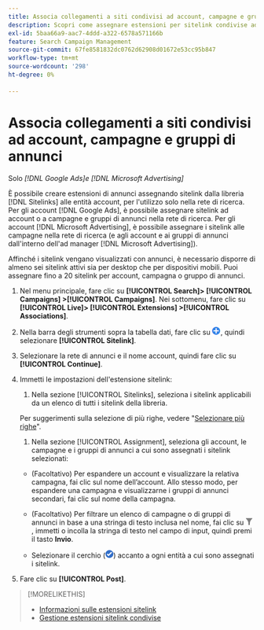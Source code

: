 ```yaml
---
title: Associa collegamenti a siti condivisi ad account, campagne e gruppi di annunci
description: Scopri come assegnare estensioni per sitelink condivise ad account, campagne e gruppi di annunci.
exl-id: 5baa66a9-aac7-4ddd-a322-6578a571166b
feature: Search Campaign Management
source-git-commit: 67fe8581832dc0762d62908d01672e53cc95b847
workflow-type: tm+mt
source-wordcount: '298'
ht-degree: 0%

---
```


# Associa collegamenti a siti condivisi ad account, campagne e gruppi di annunci

Solo *[!DNL Google Ads]e [!DNL Microsoft Advertising]*

È possibile creare estensioni di annunci assegnando sitelink dalla libreria [!DNL Sitelinks] alle entità account, per l&#39;utilizzo solo nella rete di ricerca. Per gli account [!DNL Google Ads], è possibile assegnare sitelink ad account o a campagne e gruppi di annunci nella rete di ricerca. Per gli account [!DNL Microsoft Advertising], è possibile assegnare i sitelink alle campagne nella rete di ricerca (e agli account e ai gruppi di annunci dall&#39;interno dell&#39;ad manager [!DNL Microsoft Advertising]).

Affinché i sitelink vengano visualizzati con annunci, è necessario disporre di almeno sei sitelink attivi sia per desktop che per dispositivi mobili. Puoi assegnare fino a 20 sitelink per account, campagna o gruppo di annunci.

1. Nel menu principale, fare clic su **[!UICONTROL Search]> [!UICONTROL Campaigns] >[!UICONTROL Campaigns]**. Nei sottomenu, fare clic su **[!UICONTROL Live]> [!UICONTROL Extensions] >[!UICONTROL Associations]**.

1. Nella barra degli strumenti sopra la tabella dati, fare clic su ![Crea](/help/search-social-commerce/assets/add.png "Crea"), quindi selezionare **[!UICONTROL Sitelink]**.

1. Selezionare la rete di annunci e il nome account, quindi fare clic su **[!UICONTROL Continue]**.

1. Immetti le impostazioni dell&#39;estensione sitelink:

   1. Nella sezione [!UICONTROL Sitelinks], seleziona i sitelink applicabili da un elenco di tutti i sitelink della libreria.

   Per suggerimenti sulla selezione di più righe, vedere &quot;[Selezionare più righe](/help/search-social-commerce/common-tasks/navigation-editing-selection/multiple-rows-select.md)&quot;.

   1. Nella sezione [!UICONTROL Assignment], seleziona gli account, le campagne e i gruppi di annunci a cui sono assegnati i sitelink selezionati:

   * (Facoltativo) Per espandere un account e visualizzare la relativa campagna, fai clic sul nome dell’account. Allo stesso modo, per espandere una campagna e visualizzarne i gruppi di annunci secondari, fai clic sul nome della campagna.

   * (Facoltativo) Per filtrare un elenco di campagne o di gruppi di annunci in base a una stringa di testo inclusa nel nome, fai clic su ![Filtro](/help/search-social-commerce/assets/filter.png "Filtro") , immetti o incolla la stringa di testo nel campo di input, quindi premi il tasto **Invio**.

   * Selezionare il cerchio (![Seleziona](/help/search-social-commerce/assets/include.png "Seleziona")) accanto a ogni entità a cui sono assegnati i sitelink.

1. Fare clic su **[!UICONTROL Post]**.

>[!MORELIKETHIS]
>
>* [Informazioni sulle estensioni sitelink](sitelink-extension-about.md)
>* [Gestione estensioni sitelink condivise](sitelink-extension-manage.md)
